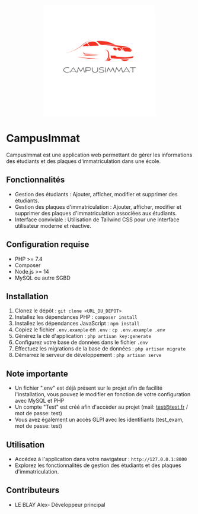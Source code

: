 <p align="center">
  <img src="/public/images/logo.png" alt="Logo de l'application" width="300px">
</p>


# CampusImmat

CampusImmat est une application web permettant de gérer les informations des étudiants et des plaques d'immatriculation dans une école.

## Fonctionnalités

- Gestion des étudiants : Ajouter, afficher, modifier et supprimer des étudiants.
- Gestion des plaques d'immatriculation : Ajouter, afficher, modifier et supprimer des plaques d'immatriculation associées aux étudiants.
- Interface conviviale : Utilisation de Tailwind CSS pour une interface utilisateur moderne et réactive.

## Configuration requise

- PHP >= 7.4
- Composer
- Node.js >= 14
- MySQL ou autre SGBD

## Installation

1. Clonez le dépôt : `git clone <URL_DU_DEPOT>`
2. Installez les dépendances PHP : `composer install`
3. Installez les dépendances JavaScript : `npm install`
4. Copiez le fichier `.env.example` en `.env` : `cp .env.example .env`
5. Générez la clé d'application : `php artisan key:generate`
6. Configurez votre base de données dans le fichier `.env`
7. Effectuez les migrations de la base de données : `php artisan migrate`
8. Démarrez le serveur de développement : `php artisan serve`

## Note importante
- Un fichier ".env" est déjà présent sur le projet afin de facilité l'installation, vous pouvez le modifier en fonction de votre configuration avec MySQL et PHP
- Un compte "Test" est créé afin d'accèder au projet (mail: test@test.fr / mot de passe: test)
- Vous avez également un accès GLPI avec les identifiants (test_exam, mot de passe: test)
  
## Utilisation

- Accédez à l'application dans votre navigateur : `http://127.0.0.1:8000`
- Explorez les fonctionnalités de gestion des étudiants et des plaques d'immatriculation.

## Contributeurs

- LE BLAY Alex- Développeur principal



